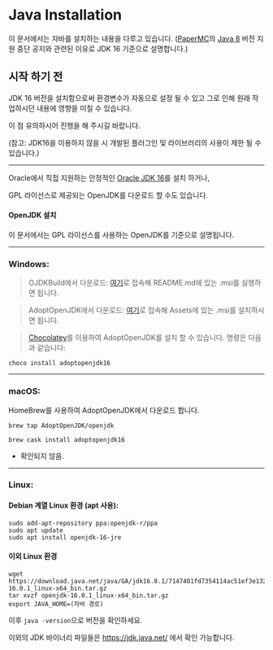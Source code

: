 # Java Installation

이 문서에서는 자바를 설치하는 내용을 다루고 있습니다. ([PaperMC](https://papermc.io/)의 [Java 8](https://papermc.io/java16) 버전 지원 중단 공지와 관련된 이유로 JDK 16 기준으로 설명합니다.)

## 시작 하기 전

JDK 16 버전을 설치함으로써 환경변수가 자동으로 설정 될 수 있고 그로 인해 원래 작업하시던 내용에 영향을 미칠 수 있습니다.

이 점 유의하시어 진행을 해 주시길 바랍니다.

(참고: JDK16을 이용하지 않을 시 개발된 플러그인 및 라이브러리의 사용이 제한 될 수 있습니다.)

---

Oracle에서 직접 지원하는 안정적인 [Oracle JDK 16](https://www.oracle.com/java/technologies/javase-jdk16-downloads.html)를 설치 하거나,

GPL 라이선스로 제공되는 OpenJDK를 다운로드 할 수도 있습니다.

#### OpenJDK 설치

이 문서에서는 GPL 라이선스를 사용하는 OpenJDK를 기준으로 설명됩니다.

---

### Windows:

> OJDKBuild에서 다운로드: [여기](https://github.com/ojdkbuild/ojdkbuild/)로 접속해 README.md에 있는 .msi를 실행하면 됩니다.

> AdoptOpenJDK에서 다운로드: [여기](https://github.com/AdoptOpenJDK/openjdk16-binaries/releases)로 접속해 Assets에 있는 .msi를 설치하시면 됩니다.

> [Chocolatey](https://chocolatey.org/)를 이용하여 AdoptOpenJDK를 설치 할 수 있습니다. 명령은 다음과 같습니다:

```
choco install adoptopenjdk16
```

---

### macOS:

HomeBrew를 사용하여 AdoptOpenJDK에서 다운로드 합니다.

```
brew tap AdoptOpenJDK/openjdk
```

```
brew cask install adoptopenjdk16
```
- 확인되지 않음.

---

### Linux:

#### Debian 계열 Linux 환경 (apt 사용):

```shell
sudo add-apt-repository ppa:openjdk-r/ppa
sudo apt update
sudo apt install openjdk-16-jre
```

#### 이외 Linux 환경

```shell
wget https://download.java.net/java/GA/jdk16.0.1/7147401fd7354114ac51ef3e1328291f/9/GPL/openjdk-16.0.1_linux-x64_bin.tar.gz
tar xvzf openjdk-16.0.1_linux-x64_bin.tar.gz
export JAVA_HOME=(자바 경로)
```
이후 ``java -version``으로 버전을 확인하세요.

이외의 JDK 바이너리 파일들은 https://jdk.java.net/ 에서 확인 가능합니다.